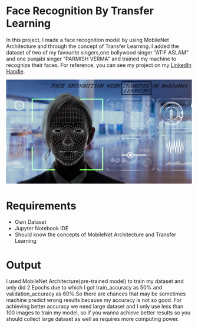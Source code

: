 # Face Recognition By Transfer Learning
In this project, I made a face recognition model by using MobileNet Architecture and through the concept of Transfer Learning. I added the dataset of two of my favourite singers,one bollywood singer "ATIF ASLAM" and one punjabi singer "PARMISH VERMA" and trained my machine to recognize their faces. For reference, you can see my project on my <a href="https://www.linkedin.com/posts/deepika-jangid-01b5391a9_mlops-taskcompleted-vimaldagasir-activity-6668479227878260736-_wzZ">LinkedIn Handle</a>.

![](Images/face_recgg_image.jpeg)

# Requirements
- Own Dataset 
- Jupyter Notebook IDE 
- Should know the concepts of MobileNet Architecture and Transfer Learning

# Output
I used MobileNet Architecture(pre-trained model) to train my dataset and only did 2 Epochs due to which I got train_accuracy as 50% and validation_accuracy as 60%.So there are chances that may be sometimes machine predict wrong results because my accuracy is not so good. For achieving better accuracy we need large dataset and I only use less than 100 images to train my model, so if you wanna achieve better results so you should collect large dataset as well as requires more computing power.
